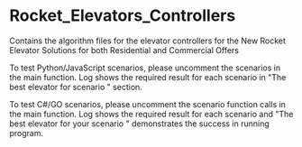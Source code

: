 # Rocket_Elevators_Controllers
Contains the algorithm files for the elevator controllers for the New Rocket Elevator Solutions for both Residential and Commercial Offers

To test Python/JavaScript scenarios, please uncomment the scenarios in the main function. Log shows the required result for each scenario in "The best elevator for scenario " section.

To test C#/GO scenarios, please uncomment the scenario function calls in the main function. Log shows the required result for each scenario and "The best elevator for your scenario " demonstrates the success in running program.

